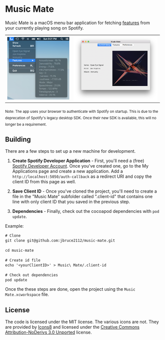 # Music Mate

Music Mate is a macOS menu bar application for fetching [features](https://developer.spotify.com/web-api/get-audio-features/)
from your currently playing song on Spotify.

<table border="0">
  <tr>
    <td><img src="docs/screenshots/menu.png" /></td>
    <td><img src="docs/screenshots/window.png" /></td>
  </tr>
</table>

<sub>Note: The app uses your browser to authenticate with Spotify on startup. This is due to the deprecation of 
Spotify's legacy desktop SDK. Once their new SDK is available, this will no longer be a requirement.</sub>

## Building

There are a few steps to set up a new machine for development.

1. **Create Spotify Developer Application** - First, you'll need a (free) [Spotify Developer Account](developer.spotify.com). Once you've created one, go to the 
My Applications page and create a new application. Add a `http://localhost:5050/auth-callback` as a redirect URI
and copy the client ID from this page as well.

2. **Save Client ID** - Once you've cloned the project, you'll need to create a file in the "Music Mate" subfolder
called ".client-id" that contains one line with only client ID that you saved in the previous step.

3. **Dependencies** - Finally, check out the cocoapod dependencies with `pod update`.

Example:
```
# Clone
git clone git@github.com:jbruce2112/music-mate.git

cd music-mate

# Create id file
echo '<yourClientID>' > Music\ Mate/.client-id

# Check out dependencies
pod update
```

Once the these steps are done, open the project using the `Music Mate.xcworkspace` file.

## License
The code is licensed under the MIT license. The various icons are not. 
They are provided by [Icons8](https://icons8.com) and licensed under the 
[Creative Commons Attribution-NoDerivs 3.0 Unported](https://creativecommons.org/licenses/by-nd/3.0/) license.

